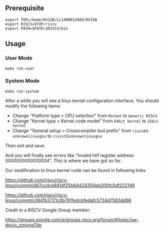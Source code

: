 ## Prerequisite

    export TOP=/home/RV32B/LL1400012989/RV32B
    export RISCV=$TOP/riscv
    export PATH=$PATH:$RISCV/bin

## Usage

### User Mode

    make run-user

### System Mode

    make run-system

After a while you will see a linux kernel configuration interface. You should modify the following items:

*   Change "Platform type ­> CPU selection" from `Rocket` to `Generic RISC­V`
*   Change "Kernel type ­> Kernel code model" from `64­bit kernel` to `32­bit kernel`
*   Change "General setup ­> Cross­compiler tool prefix" from `riscv64­unknown­linux­gnu­` to `riscv32­unknown­linux­gnu­`
  
Then exit and save.

And you will finally see errors like "Invalid htif register address 0000000000000034". This is where we have got so far.

Our modification to linux kernel code can be found in following links:

https://github.com/riscv/riscv-linux/commit/d47ccdce841df25b64424350eb200fc5df222148

https://github.com/riscv/riscv-linux/commit/cf441b3721c0b781fedcbfedafc5724d7583dd96

Credit to a RISCV Google Group member:

https://groups.google.com/a/groups.riscv.org/forum/#!topic/sw-dev/o_zmyrpsTdo

